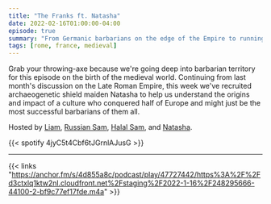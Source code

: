 ```yaml
---
title: "The Franks ft. Natasha"
date: 2022-02-16T01:00:00-04:00
episode: true
summary: "From Germanic barbarians on the edge of the Empire to running the whole show"
tags: [rome, france, medieval]
---
```


Grab your throwing-axe because we're going deep into barbarian territory for this episode on the birth of the medieval world. Continuing from last month's discussion on the Late Roman Empire, this week we've recruited archaeogenetic shield maiden Natasha to help us understand the origins and impact of a culture who conquered half of Europe and might just be the most successful barbarians of them all.

Hosted by [Liam](https://twitter.com/LegoRacers2), [Russian Sam](https://twitter.com/FillerHandle12), [Halal Sam](https://twitter.com/halaljew), and [Natasha](https://twitter.com/bonethirty).

{{< spotify 4jyC5t4Cbf6tJGrnlAJusG >}}

---

{{< links "https://anchor.fm/s/4d855a8c/podcast/play/47727442/https%3A%2F%2Fd3ctxlq1ktw2nl.cloudfront.net%2Fstaging%2F2022-1-16%2F248295666-44100-2-bf9c77ef17fde.m4a" >}}
